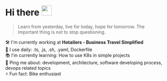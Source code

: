 # Hi there <img src="https://emojis.slackmojis.com/emojis/images/1536351075/4594/blob-wave.gif?1536351075" height="32" />

> Learn from yesterday, live for today, hope for tomorrow. The important thing is not to stop questioning.

🛠 I'm currently working at **Hotailors - Business Travel Simplified**  
🔧 I use daily: .ts, .js, .sh, .yaml, Dockerfile  
📚 I'm currently learning: How to use K8s in simple projects  
💬 Ping me about: development, architecture, software developing process, devops related topics  
⚡️ Fun fact: Bike enthusiast  


<!--
**KamGor/KamGor** is a ✨ _special_ ✨ repository because its `README.md` (this file) appears on your GitHub profile.

Here are some ideas to get you started:

- 🔭 I’m currently working on ...
- 🌱 I’m currently learning ...
- 👯 I’m looking to collaborate on ...
- 🤔 I’m looking for help with ...
- 💬 Ask me about ...
- 📫 How to reach me: ...
- 😄 Pronouns: ...
- ⚡ Fun fact: ...
-->
